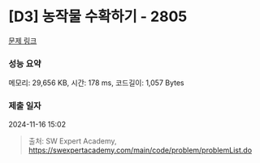 # [D3] 농작물 수확하기 - 2805 

[문제 링크](https://swexpertacademy.com/main/code/problem/problemDetail.do?contestProbId=AV7GLXqKAWYDFAXB) 

### 성능 요약

메모리: 29,656 KB, 시간: 178 ms, 코드길이: 1,057 Bytes

### 제출 일자

2024-11-16 15:02



> 출처: SW Expert Academy, https://swexpertacademy.com/main/code/problem/problemList.do